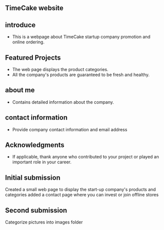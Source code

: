 ## TimeCake website

## introduce
- This is a webpage about TimeCake startup company promotion and online ordering.

## Featured Projects
- The web page displays the product categories.
- All the company's products are guaranteed to be fresh and healthy.

## about me
- Contains detailed information about the company.

## contact information
- Provide company contact information and email address


## Acknowledgments
- If applicable, thank anyone who contributed to your project or played an important role in your career.

## Initial submission

Created a small web page to display the start-up company's products and categories added a contact page where you can invest or join offline stores

## Second submission

Categorize pictures into images folder
